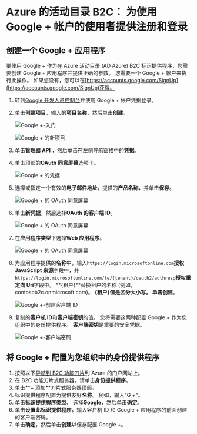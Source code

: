 <properties
    pageTitle="Azure 的活动目录 B2C: Google + 配置 |Microsoft Azure"
    description="与您的应用程序进行保护的 Azure 活动目录 B2C 中的 Google + 帐户的消费者提供注册和登录。"
    services="active-directory-b2c"
    documentationCenter=""
    authors="swkrish"
    manager="mbaldwin"
    editor="bryanla"/>

<tags
    ms.service="active-directory-b2c"
    ms.workload="identity"
    ms.tgt_pltfrm="na"
    ms.devlang="na"
    ms.topic="article"
    ms.date="07/24/2016"
    ms.author="swkrish"/>

# <a name="azure-active-directory-b2c-provide-sign-up-and-sign-in-to-consumers-with-google-accounts"></a>Azure 的活动目录 B2C︰ 为使用 Google + 帐户的使用者提供注册和登录

## <a name="create-a-google-application"></a>创建一个 Google + 应用程序

要使用 Google + 作为在 Azure 活动目录 (AD Azure) B2C 标识提供程序，您需要创建 Google + 应用程序并提供正确的参数。 您需要一个 Google + 帐户来执行此操作。 如果您没有，您可以在[https://accounts.google.com/SignUp](https://accounts.google.com/SignUp)获得。

1. 转到[Google 开发人员控制台](https://console.developers.google.com/)并使用 Google + 帐户凭据登录。
2. 单击**创建项目**，输入的**项目名称**，然后单击**创建**。

    ![Google +-入门](./media/active-directory-b2c-setup-goog-app/google-get-started.png)

    ![Google + 的新项目](./media/active-directory-b2c-setup-goog-app/google-new-project.png)

3. 单击**管理器 API** ，然后单击在左侧导航窗格中的**凭据**。
4. 单击顶部的**OAuth 同意屏幕**选项卡。

    ![Google + 的凭据](./media/active-directory-b2c-setup-goog-app/google-add-cred.png)

5. 选择或指定一个有效的**电子邮件地址**，提供的**产品名称**，并单击**保存**。

    ![Google + 的 OAuth 同意屏幕](./media/active-directory-b2c-setup-goog-app/google-consent-screen.png)

6. 单击**新凭据**，然后选择**OAuth 的客户端 ID**。

    ![Google + 的 OAuth 同意屏幕](./media/active-directory-b2c-setup-goog-app/google-add-oauth2-client-id.png)

7. 在**应用程序类型**下选择**Web 应用程序**。

    ![Google + 的 OAuth 同意屏幕](./media/active-directory-b2c-setup-goog-app/google-web-app.png)

8. 为应用程序提供的**名称**中，输入`https://login.microsoftonline.com`**授权 JavaScript 来源**字段中，并`https://login.microsoftonline.com/te/{tenant}/oauth2/authresp`**授权重定向 Uri**字段中。 **{租户}**替换租户的名称 (例如，contosob2c.onmicrosoft.com)。 **{租户}**值是区分大小写。 单击**创建**。

    ![Google +-创建客户端 ID](./media/active-directory-b2c-setup-goog-app/google-create-client-id.png)

9. 复制的**客户机 ID**和**客户端密钥**的值。 您将需要这两种配置 Google + 作为您组织中的身份提供程序。 **客户端密钥**是重要的安全凭据。

    ![Google +-客户端密码](./media/active-directory-b2c-setup-goog-app/google-client-secret.png)

## <a name="configure-google-as-an-identity-provider-in-your-tenant"></a>将 Google + 配置为您组织中的身份提供程序

1. 按照以下[导航到 B2C 功能刀片](active-directory-b2c-app-registration.md#navigate-to-the-b2c-features-blade)到 Azure 的门户网站上。
2. 在 B2C 功能刀片式服务器，请单击**身份提供程序**。
3. 单击**+ 添加**刀片式服务器顶部。
4. 标识提供程序配置为提供友好**名称**。 例如，输入"G +"。
5. 单击**标识提供程序类型**、 选择**Google**，然后单击**确定**。
6. 单击**设置此标识提供程序**，输入客户机 ID 和 Google + 应用程序的前面创建的客户端密码。
7. 单击**确定**，然后单击**创建**以保存配置 Google +。
